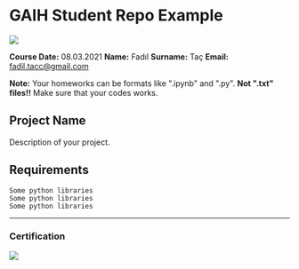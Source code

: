 # GAIH Student Repo Example
![](img/newlogo.png)

**Course Date:** 08.03.2021 
**Name:** Fadıl
**Surname:** Taç 
**Email:** fadil.tacc@gmail.com  

**Note:** Your homeworks can be formats like ".ipynb" and ".py". **Not ".txt" files!!** Make sure that your codes works.  

## Project Name
Description of your project.

## Requirements
```
Some python libraries
Some python libraries
Some python libraries
```
---

### Certification
![](img/TopLearnerCertificate.png)

